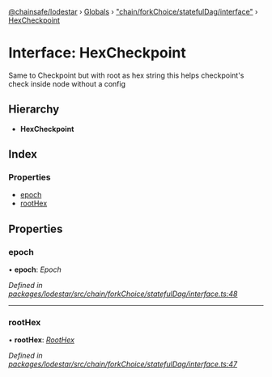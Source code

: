 [@chainsafe/lodestar](../README.md) › [Globals](../globals.md) › ["chain/forkChoice/statefulDag/interface"](../modules/_chain_forkchoice_statefuldag_interface_.md) › [HexCheckpoint](_chain_forkchoice_statefuldag_interface_.hexcheckpoint.md)

# Interface: HexCheckpoint

Same to Checkpoint but with root as hex string
this helps checkpoint's check inside node without a config

## Hierarchy

* **HexCheckpoint**

## Index

### Properties

* [epoch](_chain_forkchoice_statefuldag_interface_.hexcheckpoint.md#epoch)
* [rootHex](_chain_forkchoice_statefuldag_interface_.hexcheckpoint.md#roothex)

## Properties

###  epoch

• **epoch**: *Epoch*

*Defined in [packages/lodestar/src/chain/forkChoice/statefulDag/interface.ts:48](https://github.com/ChainSafe/lodestar/blob/2c3cae978/packages/lodestar/src/chain/forkChoice/statefulDag/interface.ts#L48)*

___

###  rootHex

• **rootHex**: *[RootHex](../modules/_chain_forkchoice_statefuldag_interface_.md#roothex)*

*Defined in [packages/lodestar/src/chain/forkChoice/statefulDag/interface.ts:47](https://github.com/ChainSafe/lodestar/blob/2c3cae978/packages/lodestar/src/chain/forkChoice/statefulDag/interface.ts#L47)*
